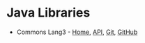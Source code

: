 # Java Libraries

* Commons Lang3 - [Home](https://commons.apache.org/proper/commons-lang/), [API](https://commons.apache.org/proper/commons-lang/javadocs/api-release/index.html), [Git](https://gitbox.apache.org/repos/asf?p=commons-lang.git), [GitHub](https://github.com/apache/commons-lang)